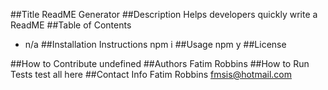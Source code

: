 ##Title 
ReadME Generator
##Description 
Helps developers quickly write a ReadME
##Table of Contents 
-  n/a
##Installation Instructions 
npm i
##Usage 
npm y
##License 

##How to Contribute 
undefined
##Authors 
Fatim Robbins
##How to Run Tests
test all here
##Contact Info
Fatim Robbins fmsis@hotmail.com
